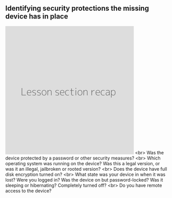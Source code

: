 
## Identifying security protections the missing device has in place

![](recap.png)
&lt;br&gt;
Was the device protected by a password or other security measures?
&lt;br&gt;
Which operating system was running on the device? Was this a legal version, or was it an illegal, jailbroken or rooted version?
&lt;br&gt;
Does the device have full disk encryption turned on?
&lt;br&gt;
What state was your device in when it was lost? Were you logged in? Was the device on but password-locked? Was it sleeping or hibernating? Completely turned off?
&lt;br&gt;
Do you have remote access to the device?
